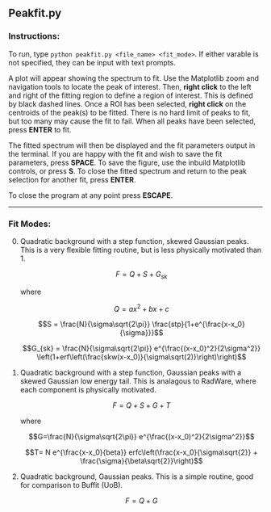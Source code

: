 ## Peakfit.py

### Instructions:
To run, type ```python peakfit.py <file_name> <fit_mode>```.
If either varable is not specified, they can be input with text prompts.

A plot will appear showing the spectrum to fit. Use the Matplotlib zoom and navigation tools to locate the peak of interest.
Then, **right click** to the left and right of the fitting region to define a region of interest. This is defined by black dashed lines.
Once a ROI has been selected, **right click** on the centroids of the peak(s) to be fitted. There is no hard limit of peaks to fit, but too many may cause the fit to fail.
When all peaks have been selected, press **ENTER** to fit.

The fitted spectrum will then be displayed and the fit parameters output in the terminal.
If you are happy with the fit and wish to save the fit parameters, press **SPACE**.
To save the figure, use the inbuild Matplotlib controls, or press **S**.
To close the fitted spectrum and return to the peak selection for another fit, press **ENTER**.

To close the program at any point press **ESCAPE**.

---

### Fit Modes:

0) Quadratic background with a step function, skewed Gaussian peaks. This is a very flexible fitting routine, but is less physically motivated than 1.
  
   $$F = Q+S+G_{sk}$$

   where

   $$Q=ax^2+bx+c$$
   
   $$S = \frac{N}{\sigma\sqrt{2\pi}} \frac{stp}{1+e^{\frac{x-x_0}{\sigma}}}$$
   
   $$G_{sk} = \frac{N}{\sigma\sqrt{2\pi}} e^{\frac{(x-x_0)^2}{2\sigma^2}} \left(1+erf\left(\frac{skw(x-x_0)}{\sigma\sqrt(2)}\right)\right)$$
  
1) Quadratic background with a step function, Gaussian peaks with a skewed Gaussian low energy tail. This is analagous to RadWare, where each component is physically motivated.

   $$F=Q+S+G+T$$

   where

   $$G=\frac{N}{\sigma\sqrt{2\pi}} e^{\frac{(x-x_0)^2}{2\sigma^2}}$$

   $$T= N e^{\frac{x-x_0}{beta}} erfc\left(\frac{x-x_0}{\sigma\sqrt{2}} + \frac{\sigma}{\beta\sqrt{2}}\right)$$
   
2) Quadratic background, Gaussian peaks. This is a simple routine, good for comparison to Buffit (UoB).

   $$F=Q+G$$

